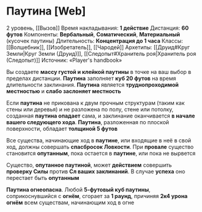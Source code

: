 # Паутина [Web]
2 уровень, [[Вызов]]
Время накладывания: **1 действие**
Дистанция: **60 футов**
Компоненты: **Вербальный**, **Соматический**, **Материальный** (кусочек паутины)
Длительность: **Концентрация до 1 часа**
Классы: [[Волшебник]], [[Изобретатель]], [[Чародей]]
Архетипы: [[Друид#Круг Земли|Круг Земли (Друид)]], [[Следопыт#Хранитель роя|Хранитель роя (Следопыт)]]
Источник: «Player's handbook»

Вы создаете **массу густой и клейкой паутины** в точке на ваш выбор в пределах дистанции. **Паутина** заполняет **куб 20 футов** на время длительности заклинания. **Паутина** является **труднопроходимой местностью** и **слабо заслоняет местность**

Если **паутина** не прикована к двум прочным структурам (таким как стены или деревья) и не разложена по полу, стене или потолку, созданная **паутина опадает** сама, и заклинание оканчивается **в начале вашего следующего хода**. **Паутина**, разложенная по плоской поверхности, обладает **толщиной 5 футов**

Все существа, начинающие ход в **паутине**, или входящие в неё в свой ход, должны совершать **спасбросок Ловкости**. При **провале** существо становится **опутанным**, пока остается в **паутине**, или пока не вырвется

Существо, **опутанное паутиной**, может **действием** совершить **проверку Силы** против **Сл ваших заклинаний**. В случае **успеха** оно перестает быть **опутанным**

**Паутина огнеопасна**. Любой **5-футовый куб паутины**, соприкоснувшийся с **огнём**, сгорает за **1 раунд**, причиняя **2к4 урона огнём** всем существам, начинающим ход в огне
